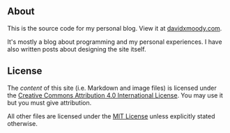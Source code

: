## About

This is the source code for my personal blog. View it at [davidxmoody.com](https://davidxmoody.com/). 

It's mostly a blog about programming and my personal experiences. I have also written posts about designing the site itself.

## License

The *content* of this site (i.e. Markdown and image files) is licensed under the [Creative Commons Attribution 4.0 International License](http://creativecommons.org/licenses/by/4.0/). You may use it but you must give attribution. 

All other files are licensed under the [MIT License](http://opensource.org/licenses/MIT) unless explicitly stated otherwise. 
